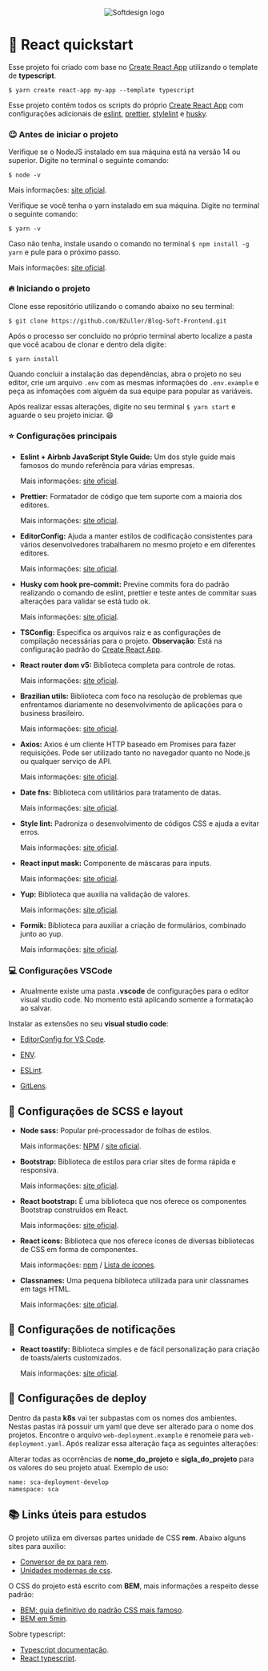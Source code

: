 <p align="center">
  <img src="https://softdesign.com.br/wp-content/themes/bones/library/images/logotipo.svg" alt="Softdesign logo" />
</p>

# :rocket: React quickstart

Esse projeto foi criado com base no [Create React App](https://github.com/facebook/create-react-app) utilizando o template de **typescript**.

`$ yarn create react-app my-app --template typescript`

Esse projeto contém todos os scripts do próprio [Create React App](https://github.com/facebook/create-react-app) com configurações adicionais de [eslint](https://eslint.org/), [prettier](https://prettier.io/), [stylelint](https://stylelint.io/) e [husky](https://typicode.github.io/husky/#/).

### :wink: Antes de iniciar o projeto

Verifique se o NodeJS instalado em sua máquina está na versão 14 ou superior. Digite no terminal o seguinte comando:

`$ node -v`

Mais informações: [site oficial](https://nodejs.org/en/).

Verifique se você tenha o yarn instalado em sua máquina. Digite no terminal o seguinte comando:

`$ yarn -v`

Caso não tenha, instale usando o comando no terminal `$ npm install -g yarn` e pule para o próximo passo.

Mais informações: [site oficial](https://yarnpkg.com/).

### :fire: Iniciando o projeto

Clone esse repositório utilizando o comando abaixo no seu terminal:

`$ git clone https://github.com/BZuller/Blog-Soft-Frontend.git`

Após o processo ser concluído no próprio terminal aberto localize a pasta que você acabou de clonar e dentro dela digite:

`$ yarn install`

Quando concluir a instalação das dependências, abra o projeto no seu editor, crie um arquivo `.env` com as mesmas informações do `.env.example` e peça as infomações com alguém da sua equipe para popular as variáveis.

Após realizar essas alterações, digite no seu terminal `$ yarn start` e aguarde o seu projeto iniciar. :smile:

### :star: Configurações principais

- **Eslint + Airbnb JavaScript Style Guide:**
  Um dos style guide mais famosos do mundo referência para várias empresas.

  Mais informações: [site oficial](https://github.com/airbnb/javascript).

- **Prettier:**
  Formatador de código que tem suporte com a maioria dos editores.

  Mais informações: [site oficial](https://prettier.io/).

- **EditorConfig:**
  Ajuda a manter estilos de codificação consistentes para vários desenvolvedores trabalharem no mesmo projeto e em diferentes editores.

  Mais informações: [site oficial](https://editorconfig.org/).

- **Husky com hook pre-commit:**
  Previne commits fora do padrão realizando o comando de eslint, prettier e teste antes de commitar suas alterações para validar se está tudo ok.

  Mais informações: [site oficial](https://typicode.github.io/husky/#/).

- **TSConfig:**
  Especifica os arquivos raiz e as configurações de compilação necessárias para o projeto.
  **Observação**: Está na configuração padrão do [Create React App](https://github.com/facebook/create-react-app).

- **React router dom v5:**
  Biblioteca completa para controle de rotas.

  Mais informações: [site oficial](https://v5.reactrouter.com/web/guides/quick-start).

- **Brazilian utils:**
  Biblioteca com foco na resolução de problemas que enfrentamos diariamente no desenvolvimento de aplicações para o business brasileiro.

  Mais informações: [site oficial](https://brazilian-utils.com.br/#/getting-started).

- **Axios:**
  Axios é um cliente HTTP baseado em Promises para fazer requisições. Pode ser utilizado tanto no navegador quanto no Node.js ou qualquer serviço de API.

  Mais informações: [site oficial](https://axios-http.com/).

- **Date fns:**
  Biblioteca com utilitários para tratamento de datas.

  Mais informações: [site oficial](https://date-fns.org/).

- **Style lint:**
  Padroniza o desenvolvimento de códigos CSS e ajuda a evitar erros.

  Mais informações: [site oficial](https://stylelint.io/).

- **React input mask:**
  Componente de máscaras para inputs.

  Mais informações: [site oficial](https://github.com/sanniassin/react-input-mask).

- **Yup:**
  Biblioteca que auxilia na validação de valores.

  Mais informações: [site oficial](https://www.npmjs.com/package/yup).

- **Formik:**
  Biblioteca para auxiliar a criação de formulários, combinado junto ao yup.

  Mais informações: [site oficial](https://www.npmjs.com/package/yup).

### :computer: Configurações VSCode

- Atualmente existe uma pasta **.vscode** de configurações para o editor visual studio code. No momento está aplicando somente a formatação ao salvar.

Instalar as extensões no seu **visual studio code**:

- [EditorConfig for VS Code](https://marketplace.visualstudio.com/items?itemName=EditorConfig.EditorConfig).

- [ENV](https://marketplace.visualstudio.com/items?itemName=IronGeek.vscode-env).

- [ESLint](https://marketplace.visualstudio.com/items?itemName=dbaeumer.vscode-eslint).

- [GitLens](https://marketplace.visualstudio.com/items?itemName=eamodio.gitlens).

## :art: Configurações de SCSS e layout

- **Node sass:**
  Popular pré-processador de folhas de estilos.

  Mais informações: [NPM](https://www.npmjs.com/package/node-sass) / [site oficial](https://sass-lang.com/).

- **Bootstrap:**
  Biblioteca de estilos para criar sites de forma rápida e responsiva.

  Mais informações: [site oficial](https://getbootstrap.com/docs/5.1/getting-started/introduction/).

- **React bootstrap:**
  É uma biblioteca que nos oferece os componentes Bootstrap construídos em React.

  Mais informações: [site oficial](https://react-bootstrap.github.io/).

- **React icons:**
  Biblioteca que nos oferece ícones de diversas bibliotecas de CSS em forma de componentes.

  Mais informações: [npm](https://www.npmjs.com/package/react-icons) / [Lista de ícones](https://react-icons.github.io/react-icons/).

- **Classnames:**
  Uma pequena biblioteca utilizada para unir classnames em tags HTML.

  Mais informações: [site oficial](https://www.npmjs.com/package/classnames).

## :rotating_light: Configurações de notificações

- **React toastify:**
  Biblioteca simples e de fácil personalização para criação de toasts/alerts customizados.

  Mais informações: [site oficial](https://fkhadra.github.io/react-toastify/introduction).

## :post_office: Configurações de deploy

Dentro da pasta **k8s** vai ter subpastas com os nomes dos ambientes. Nestas pastas irá possuir um yaml que deve ser alterado para o nome dos projetos. Encontre o arquivo `web-deployment.example` e renomeie para `web-deployment.yaml`. Após realizar essa alteração faça as seguintes alterações:

Alterar todas as ocorrências de **nome_do_projeto** e **sigla_do_projeto** para os valores do seu projeto atual. Exemplo de uso:

```
name: sca-deployment-develop
namespace: sca
```

## :books: Links úteis para estudos

O projeto utiliza em diversas partes unidade de CSS **rem**. Abaixo alguns sites para auxilio:

- [Conversor de px para rem](https://nekocalc.com/px-to-rem-converter).
- [Unidades modernas de css](https://desenvolvimentoparaweb.com/css/unidades-css-rem-vh-vw-vmin-vmax-ex-ch/).

O CSS do projeto está escrito com **BEM**, mais informações a respeito desse padrão:

- [BEM: guia definitivo do padrão CSS mais famoso](https://desenvolvimentoparaweb.com/css/bem/).
- [BEM em 5min](https://medium.com/trainingcenter/bem-em-5min-f5c80fd23439).

Sobre typescript:

- [Typescript documentação](https://www.typescriptlang.org/docs/).
- [React typescript](https://react-typescript-cheatsheet.netlify.app/docs/basic/setup).
